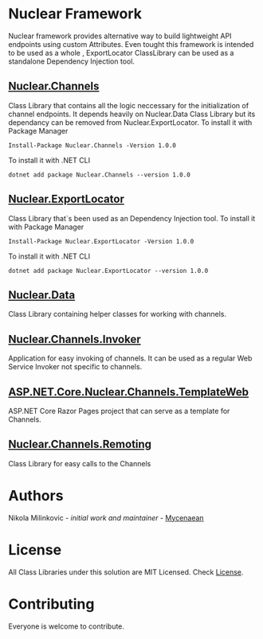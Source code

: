 # Nuclear Framework
Nuclear framework provides alternative way to build lightweight API endpoints using custom Attributes. Even tought this framework is intended to be used as a whole , ExportLocator ClassLibrary can be used as a standalone Dependency Injection tool.

## [Nuclear.Channels](https://github.com/Mycenaean/Nuclear-Framework/tree/master/Nuclear.Channels)
 Class Library that contains all the logic neccessary for the initialization of channel endpoints. It depends heavily on Nuclear.Data Class Library but its dependancy can be removed from Nuclear.ExportLocator. To install it with Package Manager
 ```
 Install-Package Nuclear.Channels -Version 1.0.0
 ```
 To install it with .NET CLI
 ```
 dotnet add package Nuclear.Channels --version 1.0.0
 ```
  
## [Nuclear.ExportLocator](https://github.com/Mycenaean/Nuclear-Framework/tree/master/Nuclear.ExportLocator)
 Class Library that`s been used as an Dependency Injection tool. To install it with Package Manager
 ```
 Install-Package Nuclear.ExportLocator -Version 1.0.0
 ```
 To install it with .NET CLI
 ```
 dotnet add package Nuclear.ExportLocator --version 1.0.0
 ```

## [Nuclear.Data](https://github.com/Mycenaean/Nuclear-Framework/tree/master/Nuclear.Data)
 Class Library containing helper classes for working with channels.

## [Nuclear.Channels.Invoker](https://github.com/Mycenaean/Nuclear-Framework/tree/master/Nuclear.Channels.Invoker)
 Application for easy invoking of channels. It can be used as a regular Web Service Invoker not specific to channels.

## [ASP.NET.Core.Nuclear.Channels.TemplateWeb](https://github.com/Mycenaean/Nuclear-Framework/tree/master/ASP.NET.Core.Nuclear.Channels.TemplateWeb)
 ASP.NET Core Razor Pages project that can serve as a template for Channels.

## [Nuclear.Channels.Remoting](https://github.com/Mycenaean/Nuclear-Framework/tree/master/ASP.NET.Core.Nuclear.Channels.TemplateWeb)
 Class Library for easy calls to the Channels

# Authors
 Nikola Milinkovic - *initial work and maintainer* - [Mycenaean](https://github.com/Mycenaean)

# License
 All Class Libraries under this solution are MIT Licensed. Check [License](https://github.com/Mycenaean/Nuclear-Framework/blob/master/LICENSE.txt).

# Contributing
 Everyone is welcome to contribute.
